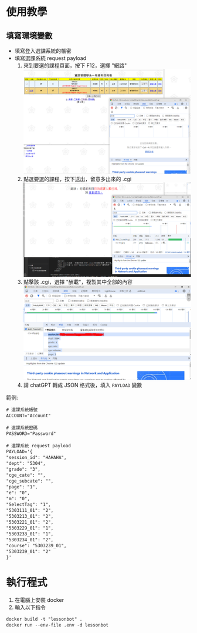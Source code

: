 # 使用教學
## 填寫環境變數
* 填寫登入選課系統的帳密
* 填寫選課系統 request payload
  1. 來到要選的課程頁面，按下 F12，選擇 "網路"
  ![alt text](images/image.png)
  1. 點選要選的課程，按下送出，留意多出來的 .cgi
  ![alt text](images/image-1.png)
  1. 點擊該 .cgi，選擇 "酬載"，複製其中全部的內容
  ![alt text](images/image-3.png)
  1. 請 chatGPT 轉成 JSON 格式後，填入 `PAYLOAD` 變數

範例:
```env
# 選課系統帳號
ACCOUNT="Account"

# 選課系統密碼
PASSWORD="Password"

# 選課系統 request payload
PAYLOAD='{
"session_id": "HAHAHA",
"dept": "5304",
"grade": "3",
"cge_cate": "",
"cge_subcate": "",
"page": "1",
"e": "0",
"m": "0",
"SelectTag": "1",
"5303111_01": "2",
"5303213_01": "2",
"5303221_01": "2",
"5303229_01": "1",
"5303233_01": "1",
"5303234_01": "2",
"course": "5303239_01",
"5303239_01": "2"
}'
```

# 執行程式
1. 在電腦上安裝 docker
2. 輸入以下指令
```
docker build -t "lessonbot" .
docker run --env-file .env -d lessonbot
```